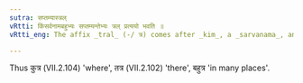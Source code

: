 ```yaml
---
sutra: सप्तम्यास्त्रल्
vRtti: किंसर्वनामबहुभ्यः सप्तम्यन्तेभ्यः त्रल् प्रत्ययो भवति ॥
vRtti_eng: The affix _tral_ (-/ त्र) comes after _kim_, a _sarvanama_, and _bahu_, when ending in a locative.

---
```

Thus कुत्र (VII.2.104) 'where', तत्र (VII.2.102) 'there', बहुत्र 'in many places'.